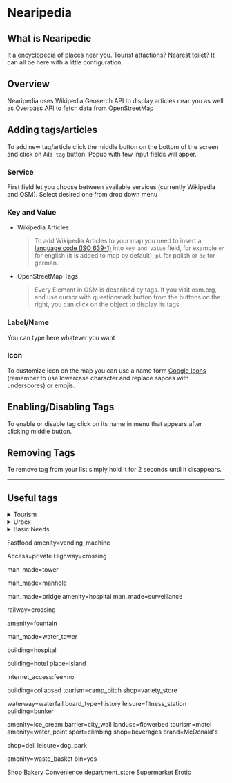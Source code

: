 # Nearipedia

## What is Nearipedie

It a encyclopedia of places near you. Tourist attactions? Nearest toilet? It can all be here with a little configuration.  

## Overview

Nearipedia uses Wikipedia Geoserch API to display articles near you as well as Overpass API to fetch data from OpenStreetMap

## Adding tags/articles

To add new tag/article click the middle button on the bottom of the screen and click on `Add tag` button. Popup with few input fields will apper.  

### Service

First field let you choose between available services (currently Wikipedia and OSM). Select desired one from drop down menu

### Key and Value

+ Wikipedia Articles
  > To add Wikipedia Articles to your map you need to insert a [language code (ISO 639-1)](https://en.wikipedia.org/wiki/List_of_ISO_639-1_codes) into `key and value` field, for example `en` for english (it is added to map by default), `pl` for polish or `de` for german.

+ OpenStreetMap Tags
  > Every Element in OSM is described by tags. If you visit osm.org, and use cursor with questionmark button from the buttons on the right, you can click on the object to display its tags.

### Label/Name

You can type here whatever you want

### Icon

To customize icon on the map you can use a name form [Google Icons](https://fonts.google.com/icons) (remember to use lowercase character and replace sapces with underscores) or emojis.

## Enabling/Disabling Tags

To enable or disable tag click on its name in menu that appears after clicking middle button.

## Removing Tags

Te remove tag from your list simply hold it for 2 seconds until it disappears.

---

## Useful tags

<details><summary>Tourism</summary>

+ `amenity=parking`
  + `vending=parking_tickets`
+ `tourism=information`
+ `amenity=shelter` & `shelter=yes`
  + `shelter_type=picnic_shelter`
+ `amenity=drinking_water` & `drinking_water=yes`
+ `tourism=artwork`
  + `artwork_type=sculpture`
+ `tourism=viewpoint`
+ `leisure=picnic_table` & `amenity=bench` & `bench=yes`
+ `tourism=picnic_site`
+ `tourism=camp_site`

  <details><summary>Bicycle Trips</summary>

    ``

  </details>

  <details><summary>Hiking Trips</summary>



  </details>

  <details><summary>Sightseeing</summary>



  </details>

  <details><summary>Historic Tour</summary>

  + `historic=yes`
  + `historic=ruins`
  + `historic=wayside_shrine`
  + `archaeological_site=fortification`
  + `memorial=war_memorial`
  + `historic=tomb`
  + `historic=castle`

  </details>

  <details><summary>Natural Areas</summary>

  + `leisure=park`
  + `natural=cliff`
  + `leisure=picnic_table`
  + `natural=spring`
  + `natural=hill`
  + `natural=stone`

  </details>

</details>

<details><summary>Urbex</summary>

+ `ruins=yes`
+ `building=ruins` (*powinien oznaczać tylko budynki wzorowane na ruiny)

</details>

<details><summary>Basic Needs</summary>

+ `amenity=parking`
+ `amenity=toilets` & `toilets=yes`

</details>











Fastfood
amenity=vending_machine

Access=private
Highway=crossing

man_made=tower

man_made=manhole



man_made=bridge
amenity=hospital
man_made=surveillance

railway=crossing

amenity=fountain

man_made=water_tower

building=hospital

building=hotel
place=island

internet_access:fee=no


building=collapsed
tourism=camp_pitch
shop=variety_store

waterway=waterfall
board_type=history
leisure=fitness_station
building=bunker


amenity=ice_cream
barrier=city_wall
landuse=flowerbed
tourism=motel
amenity=water_point
sport=climbing
shop=beverages
brand=McDonald's


shop=deli
leisure=dog_park


amenity=waste_basket
bin=yes



Shop
Bakery
Convenience
department_store
Supermarket
Erotic

